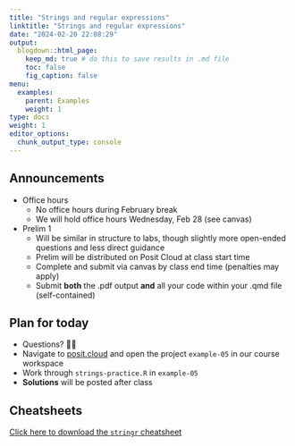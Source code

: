 ```yaml
---
title: "Strings and regular expressions"
linktitle: "Strings and regular expressions"
date: "2024-02-20 22:08:29"
output:
  blogdown::html_page:
    keep_md: true # do this to save results in .md file
    toc: false
    fig_caption: false
menu:
  examples:
    parent: Examples
    weight: 1
type: docs
weight: 1
editor_options:
  chunk_output_type: console
---
```


## Announcements
- Office hours
  - No office hours during February break
  - We will hold office hours Wednesday, Feb 28 (see canvas)
- Prelim 1
  - Will be similar in structure to labs, though slightly more open-ended questions and less direct guidance
  - Prelim will be distributed on Posit Cloud at class start time
  - Complete and submit via canvas by class end time (penalties may apply)
  - Submit **both** the .pdf output **and** all your code within your .qmd file (self-contained)


## Plan for today
- Questions? :raising_hand_woman:
- Navigate to [posit.cloud](http://posit.cloud) and open the project `example-05` in our course workspace
- Work through `strings-practice.R` in `example-05`
- **Solutions** will be posted after class


## Cheatsheets

[Click here to download the `stringr` cheatsheet](https://rstudio.github.io/cheatsheets/strings.pdf)
